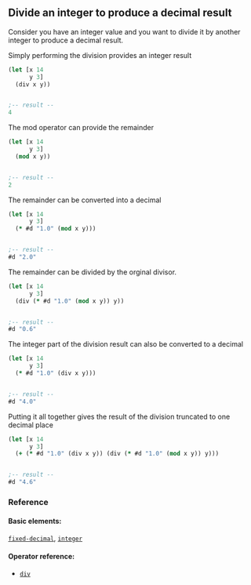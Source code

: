 <!---
  This markdown file was generated. Do not edit.
  -->

## Divide an integer to produce a decimal result

Consider you have an integer value and you want to divide it by another integer to produce a decimal result.

Simply performing the division provides an integer result

```clojure
(let [x 14
      y 3]
  (div x y))


;-- result --
4
```

The mod operator can provide the remainder

```clojure
(let [x 14
      y 3]
  (mod x y))


;-- result --
2
```

The remainder can be converted into a decimal

```clojure
(let [x 14
      y 3]
  (* #d "1.0" (mod x y)))


;-- result --
#d "2.0"
```

The remainder can be divided by the orginal divisor.

```clojure
(let [x 14
      y 3]
  (div (* #d "1.0" (mod x y)) y))


;-- result --
#d "0.6"
```

The integer part of the division result can also be converted to a decimal

```clojure
(let [x 14
      y 3]
  (* #d "1.0" (div x y)))


;-- result --
#d "4.0"
```

Putting it all together gives the result of the division truncated to one decimal place

```clojure
(let [x 14
      y 3]
  (+ (* #d "1.0" (div x y)) (div (* #d "1.0" (mod x y)) y)))


;-- result --
#d "4.6"
```

### Reference

#### Basic elements:

[`fixed-decimal`](../halite_basic-syntax-reference.md#fixed-decimal), [`integer`](../halite_basic-syntax-reference.md#integer)

#### Operator reference:

* [`div`](../halite_full-reference.md#div)


